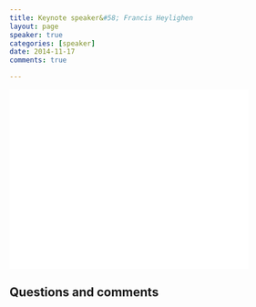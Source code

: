 ```yaml
---
title: Keynote speaker&#58; Francis Heylighen
layout: page
speaker: true
categories: [speaker]
date: 2014-11-17
comments: true

---
```


<iframe width="420" height="315" src="//www.youtube.com/embed/w2sznrVtiLg" frameborder="0" allowfullscreen></iframe>

## Questions and comments 

